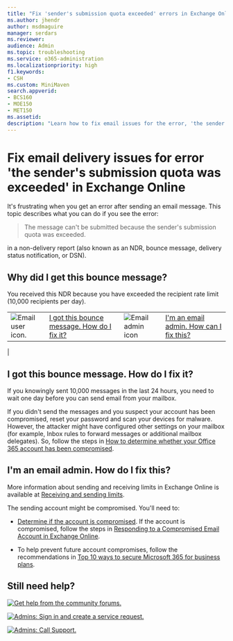 ```yaml
---
title: "Fix 'sender's submission quota exceeded' errors in Exchange Online"
ms.author: jhendr
author: msdmaguire
manager: serdars
ms.reviewer: 
audience: Admin
ms.topic: troubleshooting
ms.service: o365-administration
ms.localizationpriority: high
f1.keywords:
- CSH
ms.custom: MiniMaven
search.appverid:
- BCS160
- MOE150
- MET150
ms.assetid:
description: "Learn how to fix email issues for the error, 'the sender's submission quota was exceeded' in Exchange Online."
---
```


# Fix email delivery issues for error 'the sender's submission quota was exceeded' in Exchange Online

It's frustrating when you get an error after sending an email message. This topic describes what you can do if you see the error:

> The message can't be submitted because the sender's submission quota was exceeded.

in a non-delivery report (also known as an NDR, bounce message, delivery status notification, or DSN).

## Why did I get this bounce message?

You received this NDR because you have exceeded the recipient rate limit (10,000 recipients per day).

|||||
|---|---|---|---|
|![Email user icon.](../../media/31425afd-41a9-435e-aa85-6886277c369b.png)|[I got this bounce message. How do I fix it?](#i-got-this-bounce-message-how-do-i-fix-it)|![Email admin icon](../../media/3d4c569e-b819-4a29-86b1-4b9619cf2acf.png)|[I'm an email admin. How can I fix this?](#im-an-email-admin-how-do-i-fix-this)|
|

## I got this bounce message. How do I fix it?

If you knowingly sent 10,000 messages in the last 24 hours, you need to wait one day before you can send email from your mailbox.

If you didn't send the messages and you suspect your account has been compromised, reset your password and scan your devices for malware. However, the attacker might have configured other settings on your mailbox (for example, Inbox rules to forward messages or additional mailbox delegates). So, follow the steps in [How to determine whether your Office 365 account has been compromised](/office365/troubleshoot/sign-In/determine-account-is-compromised).

## I'm an email admin. How do I fix this?

More information about sending and receiving limits in Exchange Online is available at [Receiving and sending limits](/office365/servicedescriptions/exchange-online-service-description/exchange-online-limits#receiving-and-sending-limits).

The sending account might be compromised. You'll need to:

- [Determine if the account is compromised](/office365/troubleshoot/sign-In/determine-account-is-compromised). If the account is compromised, follow the steps in [Responding to a Compromised Email Account in Exchange Online](/microsoft-365/security/office-365-security/responding-to-a-compromised-email-account).

- To help prevent future account compromises, follow the recommendations in [Top 10 ways to secure Microsoft 365 for business plans](/microsoft-365/admin/security-and-compliance/secure-your-business-data).

## Still need help?

[![Get help from the community forums.](../../media/12a746cc-184b-4288-908c-f718ce9c4ba5.png)](https://answers.microsoft.com/)

[![Admins: Sign in and create a service request.](../../media/10862798-181d-47a5-ae4f-3f8d5a2874d4.png)](https://admin.microsoft.com/AdminPortal/Home#/support)

[![Admins: Call Support.](../../media/9f262e67-e8c9-4fc0-85c2-b3f4cfbc064e.png)](/microsoft-365/Admin/contact-support-for-business-products)